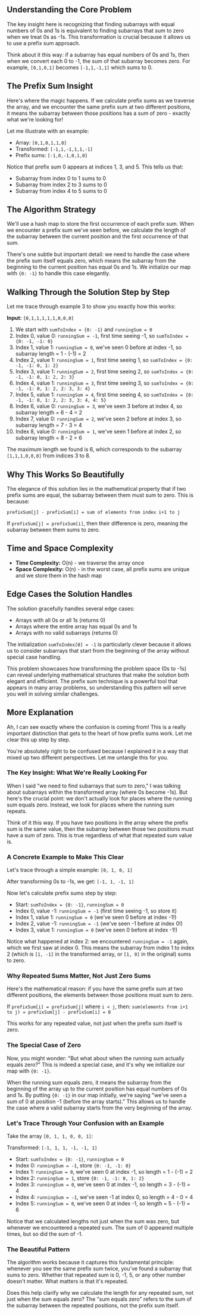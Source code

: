## Understanding the Core Problem

The key insight here is recognizing that finding subarrays with equal numbers of 0s and 1s is equivalent to finding subarrays that sum to zero when we treat 0s as -1s. This transformation is crucial because it allows us to use a prefix sum approach.

Think about it this way: if a subarray has equal numbers of 0s and 1s, then when we convert each 0 to -1, the sum of that subarray becomes zero. For example, `[0,1,0,1]` becomes `[-1,1,-1,1]` which sums to 0.

## The Prefix Sum Insight

Here's where the magic happens. If we calculate prefix sums as we traverse the array, and we encounter the same prefix sum at two different positions, it means the subarray between those positions has a sum of zero - exactly what we're looking for!

Let me illustrate with an example:
- Array: `[0,1,0,1,1,0]`
- Transformed: `[-1,1,-1,1,1,-1]`
- Prefix sums: `[-1,0,-1,0,1,0]`

Notice that prefix sum 0 appears at indices 1, 3, and 5. This tells us that:
- Subarray from index 0 to 1 sums to 0
- Subarray from index 2 to 3 sums to 0  
- Subarray from index 4 to 5 sums to 0

## The Algorithm Strategy

We'll use a hash map to store the first occurrence of each prefix sum. When we encounter a prefix sum we've seen before, we calculate the length of the subarray between the current position and the first occurrence of that sum.

There's one subtle but important detail: we need to handle the case where the prefix sum itself equals zero, which means the subarray from the beginning to the current position has equal 0s and 1s. We initialize our map with `{0: -1}` to handle this case elegantly.

## Walking Through the Solution Step by Step

Let me trace through example 3 to show you exactly how this works:

**Input:** `[0,1,1,1,1,1,0,0,0]`

1. We start with `sumToIndex = {0: -1}` and `runningSum = 0`
2. Index 0, value 0: `runningSum = -1`, first time seeing -1, so `sumToIndex = {0: -1, -1: 0}`
3. Index 1, value 1: `runningSum = 0`, we've seen 0 before at index -1, so subarray length = 1 - (-1) = 2
4. Index 2, value 1: `runningSum = 1`, first time seeing 1, so `sumToIndex = {0: -1, -1: 0, 1: 2}`
5. Index 3, value 1: `runningSum = 2`, first time seeing 2, so `sumToIndex = {0: -1, -1: 0, 1: 2, 2: 3}`
6. Index 4, value 1: `runningSum = 3`, first time seeing 3, so `sumToIndex = {0: -1, -1: 0, 1: 2, 2: 3, 3: 4}`
7. Index 5, value 1: `runningSum = 4`, first time seeing 4, so `sumToIndex = {0: -1, -1: 0, 1: 2, 2: 3, 3: 4, 4: 5}`
8. Index 6, value 0: `runningSum = 3`, we've seen 3 before at index 4, so subarray length = 6 - 4 = 2
9. Index 7, value 0: `runningSum = 2`, we've seen 2 before at index 3, so subarray length = 7 - 3 = 4
10. Index 8, value 0: `runningSum = 1`, we've seen 1 before at index 2, so subarray length = 8 - 2 = 6

The maximum length we found is 6, which corresponds to the subarray `[1,1,1,0,0,0]` from indices 3 to 8.

## Why This Works So Beautifully

The elegance of this solution lies in the mathematical property that if two prefix sums are equal, the subarray between them must sum to zero. This is because:

`prefixSum[j] - prefixSum[i] = sum of elements from index i+1 to j`

If `prefixSum[j] = prefixSum[i]`, then their difference is zero, meaning the subarray between them sums to zero.

## Time and Space Complexity

- **Time Complexity:** O(n) - we traverse the array once
- **Space Complexity:** O(n) - in the worst case, all prefix sums are unique and we store them in the hash map

## Edge Cases the Solution Handles

The solution gracefully handles several edge cases:
- Arrays with all 0s or all 1s (returns 0)
- Arrays where the entire array has equal 0s and 1s
- Arrays with no valid subarrays (returns 0)

The initialization `sumToIndex[0] = -1` is particularly clever because it allows us to consider subarrays that start from the beginning of the array without special case handling.

This problem showcases how transforming the problem space (0s to -1s) can reveal underlying mathematical structures that make the solution both elegant and efficient. The prefix sum technique is a powerful tool that appears in many array problems, so understanding this pattern will serve you well in solving similar challenges.

## More Explanation
Ah, I can see exactly where the confusion is coming from! This is a really important distinction that gets to the heart of how prefix sums work. Let me clear this up step by step.

You're absolutely right to be confused because I explained it in a way that mixed up two different perspectives. Let me untangle this for you.

### The Key Insight: What We're Really Looking For

When I said "we need to find subarrays that sum to zero," I was talking about subarrays within the transformed array (where 0s become -1s). But here's the crucial point: we don't actually look for places where the running sum equals zero. Instead, we look for places where the running sum repeats.

Think of it this way. If you have two positions in the array where the prefix sum is the same value, then the subarray between those two positions must have a sum of zero. This is true regardless of what that repeated sum value is.

### A Concrete Example to Make This Clear

Let's trace through a simple example: `[0, 1, 0, 1]`

After transforming 0s to -1s, we get: `[-1, 1, -1, 1]`

Now let's calculate prefix sums step by step:
- Start: `sumToIndex = {0: -1}`, `runningSum = 0`
- Index 0, value -1: `runningSum = -1` (first time seeing -1, so store it)
- Index 1, value 1: `runningSum = 0` (we've seen 0 before at index -1!)
- Index 2, value -1: `runningSum = -1` (we've seen -1 before at index 0!)
- Index 3, value 1: `runningSum = 0` (we've seen 0 before at index -1!)

Notice what happened at index 2: we encountered `runningSum = -1` again, which we first saw at index 0. This means the subarray from index 1 to index 2 (which is `[1, -1]` in the transformed array, or `[1, 0]` in the original) sums to zero.

### Why Repeated Sums Matter, Not Just Zero Sums

Here's the mathematical reason: if you have the same prefix sum at two different positions, the elements between those positions must sum to zero.

If `prefixSum[i] = prefixSum[j]` where `i < j`, then:
`sum(elements from i+1 to j) = prefixSum[j] - prefixSum[i] = 0`

This works for any repeated value, not just when the prefix sum itself is zero.

### The Special Case of Zero

Now, you might wonder: "But what about when the running sum actually equals zero?" This is indeed a special case, and it's why we initialize our map with `{0: -1}`.

When the running sum equals zero, it means the subarray from the beginning of the array up to the current position has equal numbers of 0s and 1s. By putting `{0: -1}` in our map initially, we're saying "we've seen a sum of 0 at position -1 (before the array starts)." This allows us to handle the case where a valid subarray starts from the very beginning of the array.

### Let's Trace Through Your Confusion with an Example

Take the array `[0, 1, 1, 0, 0, 1]`:

Transformed: `[-1, 1, 1, -1, -1, 1]`

- Start: `sumToIndex = {0: -1}`, `runningSum = 0`
- Index 0: `runningSum = -1`, store `{0: -1, -1: 0}`
- Index 1: `runningSum = 0`, we've seen 0 at index -1, so length = 1 - (-1) = 2
- Index 2: `runningSum = 1`, store `{0: -1, -1: 0, 1: 2}`
- Index 3: `runningSum = 0`, we've seen 0 at index -1, so length = 3 - (-1) = 4
- Index 4: `runningSum = -1`, we've seen -1 at index 0, so length = 4 - 0 = 4
- Index 5: `runningSum = 0`, we've seen 0 at index -1, so length = 5 - (-1) = 6

Notice that we calculated lengths not just when the sum was zero, but whenever we encountered a repeated sum. The sum of 0 appeared multiple times, but so did the sum of -1.

### The Beautiful Pattern

The algorithm works because it captures this fundamental principle: whenever you see the same prefix sum twice, you've found a subarray that sums to zero. Whether that repeated sum is 0, -1, 5, or any other number doesn't matter. What matters is that it's repeated.

Does this help clarify why we calculate the length for any repeated sum, not just when the sum equals zero? The "sum equals zero" refers to the sum of the subarray between the repeated positions, not the prefix sum itself.